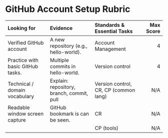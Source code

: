 # GitHub Account Setup Rubric

| Looking for                       | Evidence                                  | Standards & Essential Tasks           | Max Score |
| :--                               | :--                                       | :--                                   | --:       |
| Verified GitHub account           | A new repository (e.g., hello-world).     | Account Management                    | 4         |
| Practice with basic GitHub tasks. | Multiple commits in hello-world.          | Version control                       | 4         |
| Technical / domain vocabulary     | Explain: repository, branch, commit, pull | Version control, CR, CP (common lang) | N/A       |
| Readable window screen capture    | GitHub bookmark is can be seen.           | CR                                    | N/A       |
|                                   |                                           | CP (tools)                            | N/A       |
